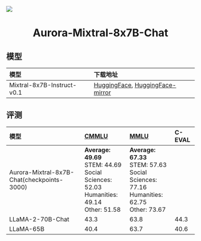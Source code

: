 ![](https://github.com/WangRongsheng/Aurora-Mixtral-8x7B-Chat/blob/main/assets/aurora.png)

<div align="center">
<h1>
  Aurora-Mixtral-8x7B-Chat
</h1>
</div>

## 模型

|模型|下载地址|
|:-|:-|
|Mixtral-8x7B-Instruct-v0.1|[HuggingFace](https://huggingface.co/mistralai/Mixtral-8x7B-Instruct-v0.1/tree/125c431e2ff41a156b9f9076f744d2f35dd6e67a), [HuggingFace-mirror](https://hf-mirror.com/mistralai/Mixtral-8x7B-Instruct-v0.1/tree/125c431e2ff41a156b9f9076f744d2f35dd6e67a)|

## 评测

|模型|[CMMLU](https://opencompass.org.cn/dataset-detail/CMMLU)|[MMLU](https://opencompass.org.cn/dataset-detail/MMLU)|C-EVAL|
|:-|:-|:-|:-|
|Aurora-Mixtral-8x7B-Chat(checkpoints-3000)|**Average: 49.69**</br>STEM: 44.69</br>Social Sciences: 52.03</br>Humanities: 49.14</br>Other: 51.58|**Average: 67.33**</br>STEM: 57.63</br>Social Sciences: 77.16</br>Humanities: 62.75</br>Other: 73.67||
|LLaMA-2-70B-Chat|43.3|63.8|44.3|
|LLaMA-65B|40.4|63.7|40.6|



